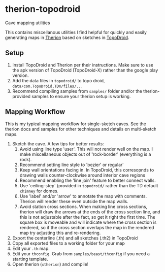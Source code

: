 # therion-topodroid
Cave mapping utilities

This contains miscellanous utilities I find helpful for quickly and easily generating maps in [Therion](https://therion.speleo.sk/) based on sketches in [TopoDroid](https://sites.google.com/site/speleoapps/home/topodroid).

## Setup

1. Install TopoDroid and Therion per their instructions. Make sure to use the apk version of TopoDroid (TopoDroid-X) rather than the google play version.
2. Add the data files in `topodroid/` to topo droid, `data/com.TopoDroid.TDX/files/...`
3. Recommend compiling samples from `samples/` folder and/or the therion-provided samples to ensure your therion setup is working.

## Mapping Workflow

This is my typical mapping workflow for single-sketch caves. See the therion docs and samples for other techniques and details on multi-sketch maps.

1. Sketch the cave. A few tips for better results:
   1. Avoid using line type 'user'. This will not render well on the map. I make miscellaneous objects out of 'rock-border' (everything is a rock).
   2. Recommend setting line style to 'bezier' or regular'
   3. Keep wall orientations facing in. In TopoDroid, this corresopnds to drawing walls counter-clockwise around interior cave regions
   4. Recommend enabling the 'line join' feature to better connect walls.
   5. Use 'ceiling-step' (provided in `topodroid/` rather than the TD default `chimney` for domes.
   6. Use 'label' and/or 'arrow' to annotate the map with comments. Therion will render these even outside the map walls.
   7. Avoid station cross sections. When making line cross sections, therion will draw the arrows at the ends of the cross section line, and this is not adjustable after the fact, so get it right the first time. The square box is moveable and will indicate where the cross section is rendered, so if the cross section overlaps the map in the rendered map try adjusting this and re-rendering.
2. Export the centerline (.th) and all sketches (.th2) in TopoDroid
3. Copy all exported files to a working folder for your map
4. Edit your `.th` map.
5. Edit your `thconfig`. Grab from `samples/beast/thconfig` if you need a starting template.
6. Open therion (`xtherion`) and compile!

